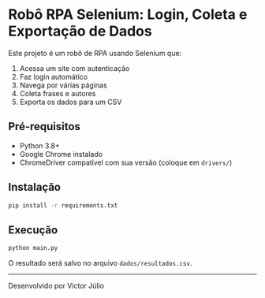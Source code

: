 # Robô RPA Selenium: Login, Coleta e Exportação de Dados

Este projeto é um robô de RPA usando Selenium que:

1. Acessa um site com autenticação
2. Faz login automático
3. Navega por várias páginas
4. Coleta frases e autores
5. Exporta os dados para um CSV

## Pré-requisitos
- Python 3.8+
- Google Chrome instalado
- ChromeDriver compatível com sua versão (coloque em `drivers/`)

## Instalação

```bash
pip install -r requirements.txt
```

## Execução

```bash
python main.py
```

O resultado será salvo no arquivo `dados/resultados.csv`.

---
Desenvolvido por Victor Júlio
